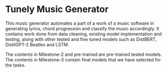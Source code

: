 # Tunely Music Generator
This music generator automates a part of a work of a music software in generating lyrics, chord progression and classify the music accordingly.
It contains work done from data cleaning, existing model implementation and testing, along with other tested and fine tuned models such as DistBERT, DistilGPT-2 Beatles and LSTM.

The contents in Milestone-2 and pre-trained are pre-trained tested models. The contents in Milestone-3 contain final models that we have selected for the tasks.
